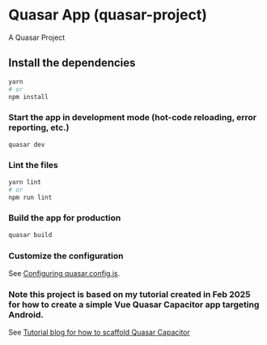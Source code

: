 # Quasar App (quasar-project)

A Quasar Project

## Install the dependencies

```bash
yarn
# or
npm install
```

### Start the app in development mode (hot-code reloading, error reporting, etc.)

```bash
quasar dev
```

### Lint the files

```bash
yarn lint
# or
npm run lint
```

### Build the app for production

```bash
quasar build
```

### Customize the configuration

See [Configuring quasar.config.js](https://v2.quasar.dev/quasar-cli-vite/quasar-config-js).

### Note this project is based on my tutorial created in Feb 2025 for how to create a simple Vue Quasar Capacitor app targeting Android.

See [Tutorial blog for how to scaffold Quasar Capacitor](https://tenace2.github.io/QuasarInstallGuide3/quasarscaffold/quasarscaffold.html)
